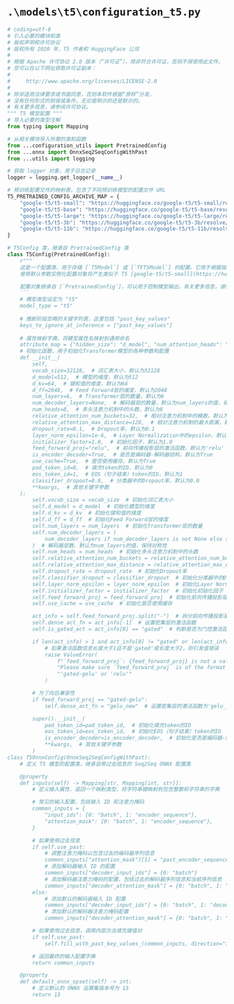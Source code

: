 # `.\models\t5\configuration_t5.py`

```py
# coding=utf-8
# 引入必要的模块和类
# 版权声明和许可协议
# 版权所有 2020 年，T5 作者和 HuggingFace 公司
#
# 根据 Apache 许可协议 2.0 版本（“许可证”），除非符合许可证，否则不得使用此文件。
# 您可以在以下网址获取许可证副本：
#
#     http://www.apache.org/licenses/LICENSE-2.0
#
# 除非适用法律要求或书面同意，否则本软件根据“原样”分发，
# 没有任何形式的担保或条件，无论是明示的还是默示的。
# 有关更多信息，请参阅许可协议。
""" T5 模型配置 """
# 导入必要的类型注解
from typing import Mapping

# 从相关模块导入所需的类和函数
from ...configuration_utils import PretrainedConfig
from ...onnx import OnnxSeq2SeqConfigWithPast
from ...utils import logging

# 获取 logger 对象，用于日志记录
logger = logging.get_logger(__name__)

# 预训练配置文件的映射表，包含了不同预训练模型的配置文件 URL
T5_PRETRAINED_CONFIG_ARCHIVE_MAP = {
    "google-t5/t5-small": "https://huggingface.co/google-t5/t5-small/resolve/main/config.json",
    "google-t5/t5-base": "https://huggingface.co/google-t5/t5-base/resolve/main/config.json",
    "google-t5/t5-large": "https://huggingface.co/google-t5/t5-large/resolve/main/config.json",
    "google-t5/t5-3b": "https://huggingface.co/google-t5/t5-3b/resolve/main/config.json",
    "google-t5/t5-11b": "https://huggingface.co/google-t5/t5-11b/resolve/main/config.json",
}

# T5Config 类，继承自 PretrainedConfig 类
class T5Config(PretrainedConfig):
    r"""
    这是一个配置类，用于存储 [`T5Model`] 或 [`TFT5Model`] 的配置。它用于根据指定的参数实例化 T5 模型，定义模型架构。
    使用默认参数实例化配置对象将产生类似于 T5 [google-t5/t5-small](https://huggingface.co/google-t5/t5-small) 架构的配置。

    配置对象继承自 [`PretrainedConfig`]，可以用于控制模型输出。有关更多信息，请参阅 [`PretrainedConfig`] 的文档。
    ```
    # 模型类型设定为 "t5"
    model_type = "t5"
    
    # 推断阶段忽略的关键字列表，这里包括 "past_key_values"
    keys_to_ignore_at_inference = ["past_key_values"]
    
    # 属性映射字典，将模型属性名映射到通用命名
    attribute_map = {"hidden_size": "d_model", "num_attention_heads": "num_heads", "num_hidden_layers": "num_layers"}
    # 初始化函数，用于初始化Transformer模型的各种参数和配置
    def __init__(
        self,
        vocab_size=32128,  # 词汇表大小，默认为32128
        d_model=512,  # 模型的维度，默认为512
        d_kv=64,  # 键和值的维度，默认为64
        d_ff=2048,  # Feed Forward层的维度，默认为2048
        num_layers=6,  # Transformer层的数量，默认为6
        num_decoder_layers=None,  # 解码器层的数量，默认为num_layers的值，保持对称性
        num_heads=8,  # 多头注意力机制中的头数，默认为8
        relative_attention_num_buckets=32,  # 相对注意力机制中的桶数，默认为32
        relative_attention_max_distance=128,  # 相对注意力机制的最大距离，默认为128
        dropout_rate=0.1,  # Dropout率，默认为0.1
        layer_norm_epsilon=1e-6,  # Layer Normalization中的epsilon，默认为1e-6
        initializer_factor=1.0,  # 初始化因子，默认为1.0
        feed_forward_proj="relu",  # 前向传播投影层的激活函数，默认为'relu'
        is_encoder_decoder=True,  # 是否是编码器-解码器结构，默认为True
        use_cache=True,  # 是否使用缓存，默认为True
        pad_token_id=0,  # 填充token的ID，默认为0
        eos_token_id=1,  # EOS（句子结束）token的ID，默认为1
        classifier_dropout=0.0,  # 分类器中的Dropout率，默认为0.0
        **kwargs,  # 其他关键字参数
    ):
        self.vocab_size = vocab_size  # 初始化词汇表大小
        self.d_model = d_model  # 初始化模型的维度
        self.d_kv = d_kv  # 初始化键和值的维度
        self.d_ff = d_ff  # 初始化Feed Forward层的维度
        self.num_layers = num_layers  # 初始化Transformer层的数量
        self.num_decoder_layers = (
            num_decoder_layers if num_decoder_layers is not None else self.num_layers
        )  # 解码器层数，默认为num_layers的值，保持对称性
        self.num_heads = num_heads  # 初始化多头注意力机制中的头数
        self.relative_attention_num_buckets = relative_attention_num_buckets  # 初始化相对注意力机制中的桶数
        self.relative_attention_max_distance = relative_attention_max_distance  # 初始化相对注意力机制的最大距离
        self.dropout_rate = dropout_rate  # 初始化Dropout率
        self.classifier_dropout = classifier_dropout  # 初始化分类器中的Dropout率
        self.layer_norm_epsilon = layer_norm_epsilon  # 初始化Layer Normalization中的epsilon
        self.initializer_factor = initializer_factor  # 初始化初始化因子
        self.feed_forward_proj = feed_forward_proj  # 初始化前向传播投影层的激活函数
        self.use_cache = use_cache  # 初始化是否使用缓存

        act_info = self.feed_forward_proj.split("-")  # 拆分前向传播投影激活函数的信息
        self.dense_act_fn = act_info[-1]  # 设置密集层的激活函数
        self.is_gated_act = act_info[0] == "gated"  # 判断是否为门控激活函数

        if len(act_info) > 1 and act_info[0] != "gated" or len(act_info) > 2:
            # 如果激活函数信息长度大于1且不是'gated'或长度大于2，则引发值错误
            raise ValueError(
                f"`feed_forward_proj`: {feed_forward_proj} is not a valid activation function of the dense layer. "
                "Please make sure `feed_forward_proj` is of the format `gated-{ACT_FN}` or `{ACT_FN}`, e.g. "
                "'gated-gelu' or 'relu'"
            )

        # 为了向后兼容性
        if feed_forward_proj == "gated-gelu":
            self.dense_act_fn = "gelu_new"  # 设置密集层的激活函数为'gelu_new'

        super().__init__(
            pad_token_id=pad_token_id,  # 初始化填充token的ID
            eos_token_id=eos_token_id,  # 初始化EOS（句子结束）token的ID
            is_encoder_decoder=is_encoder_decoder,  # 初始化是否是编码器-解码器结构
            **kwargs,  # 其他关键字参数
        )
class T5OnnxConfig(OnnxSeq2SeqConfigWithPast):
    # 定义 T5 模型的配置类，继承自带过去信息的 Seq2Seq ONNX 配置类

    @property
    def inputs(self) -> Mapping[str, Mapping[int, str]]:
        # 定义输入属性，返回一个映射类型，将字符串键映射到包含整数和字符串的字典

        # 常见的输入配置，包括输入 ID 和注意力掩码
        common_inputs = {
            "input_ids": {0: "batch", 1: "encoder_sequence"},
            "attention_mask": {0: "batch", 1: "encoder_sequence"},
        }

        # 如果使用过去信息
        if self.use_past:
            # 调整注意力掩码以包含过去的编码器序列信息
            common_inputs["attention_mask"][1] = "past_encoder_sequence + sequence"
            # 添加解码器输入 ID 的配置
            common_inputs["decoder_input_ids"] = {0: "batch"}
            # 添加解码器注意力掩码的配置，包括过去的解码器序列信息和当前序列信息
            common_inputs["decoder_attention_mask"] = {0: "batch", 1: "past_decoder_sequence + sequence"}
        else:
            # 添加默认的解码器输入 ID 配置
            common_inputs["decoder_input_ids"] = {0: "batch", 1: "decoder_sequence"}
            # 添加默认的解码器注意力掩码配置
            common_inputs["decoder_attention_mask"] = {0: "batch", 1: "decoder_sequence"}

        # 如果使用过去信息，调用内部方法填充键值对
        if self.use_past:
            self.fill_with_past_key_values_(common_inputs, direction="inputs")

        # 返回最终的输入配置字典
        return common_inputs

    @property
    def default_onnx_opset(self) -> int:
        # 定义默认的 ONNX 运算集版本号为 13
        return 13
```